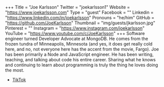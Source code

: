 +++
Title = "Joe Karlsson"
Twitter = "joekarlsson1"
Website = "https://www.joekarlsson.com"
Type = "guest"
Facebook = ""
Linkedin = "https://www.linkedin.com/in/joekarlsson"
Pronouns = "he/him"
GitHub = "https://github.com/JoeKarlsson"
Thumbnail = "img/guests/jkarlsson.jpg"
Pinterest = ""
Instagram = "https://www.instagram.com/joekarlsson"
YouTube = "https://www.youtube.com/c/JoeKarlsson"
+++
Software engineer turned Developer Advocate at MongoDB. He comes from the frozen tundra of Minneapolis, Minnesota (and yes, it does get really cold here, and no, not everyone here has the accent from the movie, Fargo). Joe has been primarily a Node and JavaScript engineer. He has been writing, teaching, and talking about code his entire career. Sharing what he knows and continuing to learn about programming is truly the thing he loves doing the most.

- [TikTok](https://www.tiktok.com/@joekarlsson)
